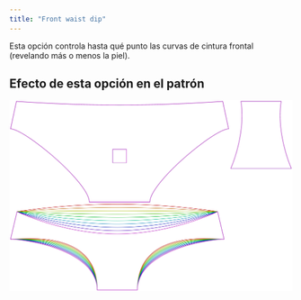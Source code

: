 ```yaml
---
title: "Front waist dip"
---
```


Esta opción controla hasta qué punto las curvas de cintura frontal (revelando más o menos la piel).

## Efecto de esta opción en el patrón

![Esta imagen muestra el efecto de esta opción superponiendo varias variantes que tienen un valor diferente para esta opción](ursula_frontdip_sample.svg "Efecto de esta opción en el patrón")
